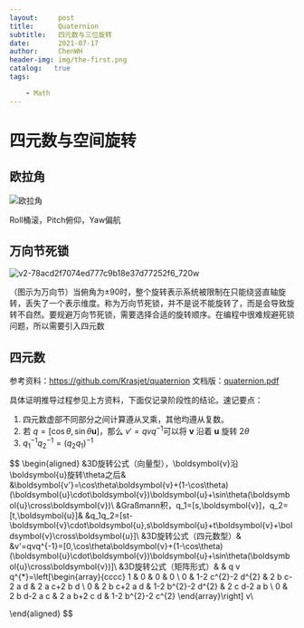 ```yaml
---
layout:     post
title:      Quaternion
subtitle:   四元数与三位旋转 
date:       2021-07-17
author:     ChenWH
header-img: img/the-first.png
catalog:   true
tags:

    - Math
---
```


# 四元数与空间旋转

## 欧拉角

![欧拉角](20151125212621964.png)

Roll桶滚，Pitch俯仰，Yaw偏航

## 万向节死锁

![v2-78acd2f7074ed777c9b18e37d77252f6_720w](v2-78acd2f7074ed777c9b18e37d77252f6_720w.jpg)

（图示为万向节）当俯角为±90时，整个旋转表示系统被限制在只能绕竖直轴旋转，丢失了一个表示维度。称为万向节死锁，并不是说不能旋转了，而是会导致旋转不自然。要规避万向节死锁，需要选择合适的旋转顺序。在编程中很难规避死锁问题，所以需要引入四元数

## 四元数

参考资料：https://github.com/Krasjet/quaternion         文档版：[quaternion.pdf](quaternion.pdf) 

具体证明推导过程参见上方资料，下面仅记录阶段性的结论。速记要点：

1. 四元数虚部不同部分之间计算遵从叉乘，其他均遵从复数。
2. 若 $q=[\cos\theta,\sin\theta\boldsymbol{u}]$​，那么 $v'=qvq^{-1}$​ 可以将 $\boldsymbol{v}$​ 沿着 $\boldsymbol{u}$​​ 旋转 $2\theta$​
3. $q_1^{-1}q_2^{-1}=(q_2q_1)^{-1}$

$$
\begin{aligned}
	&3D旋转公式（向量型），\boldsymbol{v}沿\boldsymbol{u}旋转\theta之后& &\boldsymbol{v'}=\cos\theta\boldsymbol{v}+(1-\cos\theta)(\boldsymbol{u}\cdot\boldsymbol{v})\boldsymbol{u}+\sin\theta(\boldsymbol{u}\cross\boldsymbol{v})\\
	&Graßmann积，q_1=[s,\boldsymbol{v}]，q_2=[t,\boldsymbol{u}]& &q_1q_2=[st-\boldsymbol{v}\cdot\boldsymbol{u},s\boldsymbol{u}+t\boldsymbol{v}+\boldsymbol{v}\cross\boldsymbol{u}]\\
	&3D旋转公式（四元数型）& &v'=qvq^{-1}=[0,\cos\theta\boldsymbol{v}+(1-\cos\theta)(\boldsymbol{u}\cdot\boldsymbol{v})\boldsymbol{u}+\sin\theta(\boldsymbol{u}\cross\boldsymbol{v})]\\
	&3D旋转公式（矩阵形式）& &
	q v q^{*}=\left[\begin{array}{cccc}
	1 & 0 & 0 & 0 \\
	0 & 1-2 c^{2}-2 d^{2} & 2 b c-2 a d & 2 a c+2 b d \\
	0 & 2 b c+2 a d & 1-2 b^{2}-2 d^{2} & 2 c d-2 a b \\
	0 & 2 b d-2 a c & 2 a b+2 c d & 1-2 b^{2}-2 c^{2}
	\end{array}\right] v\\

\end{aligned}
$$


